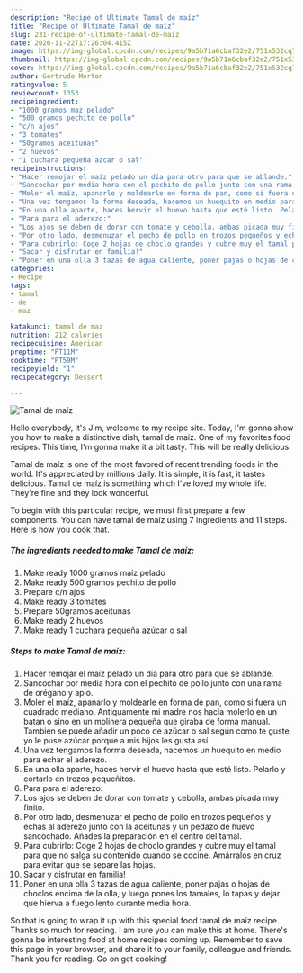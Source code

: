 ```yaml
---
description: "Recipe of Ultimate Tamal de maíz"
title: "Recipe of Ultimate Tamal de maíz"
slug: 231-recipe-of-ultimate-tamal-de-maiz
date: 2020-11-22T17:26:04.415Z
image: https://img-global.cpcdn.com/recipes/9a5b71a6cbaf32e2/751x532cq70/tamal-de-maiz-foto-principal.jpg
thumbnail: https://img-global.cpcdn.com/recipes/9a5b71a6cbaf32e2/751x532cq70/tamal-de-maiz-foto-principal.jpg
cover: https://img-global.cpcdn.com/recipes/9a5b71a6cbaf32e2/751x532cq70/tamal-de-maiz-foto-principal.jpg
author: Gertrude Morton
ratingvalue: 5
reviewcount: 1353
recipeingredient:
- "1000 gramos maz pelado"
- "500 gramos pechito de pollo"
- "c/n ajos"
- "3 tomates"
- "50gramos aceitunas"
- "2 huevos"
- "1 cuchara pequeña azcar o sal"
recipeinstructions:
- "Hacer remojar el maíz pelado un día para otro para que se ablande."
- "Sancochar por media hora con el pechito de pollo junto con una rama de orégano y apio."
- "Moler el maíz, apanarlo y moldearle en forma de pan, como si fuera un cuadrado mediano. Antiguamente mi madre nos hacía molerlo en un batan o sino en un molinera pequeña que giraba de forma manual. También se puede añadir un poco de azúcar o sal según como te guste, yo le puse azúcar porque a mis hijos les gusta así."
- "Una vez tengamos la forma deseada, hacemos un huequito en medio para echar el aderezo."
- "En una olla aparte, haces hervir el huevo hasta que esté listo. Pelarlo y cortarlo en trozos pequeñitos."
- "Para para el aderezo:"
- "Los ajos se deben de dorar con tomate y cebolla, ambas picada muy finito."
- "Por otro lado, desmenuzar el pecho de pollo en trozos pequeños y echas al aderezo junto con la aceitunas y un pedazo de huevo sancochado. Añades la preparación en el centro del tamal."
- "Para cubrirlo: Coge 2 hojas de choclo grandes y cubre muy el tamal para que no salga su contenido cuando se cocine. Amárralos en cruz para evitar que se separe las hojas."
- "Sacar y disfrutar en familia!"
- "Poner en una olla 3 tazas de agua caliente, poner pajas o hojas de choclos encima de la olla, y luego pones los tamales, lo tapas y dejar que hierva a fuego lento durante media hora."
categories:
- Recipe
tags:
- tamal
- de
- maz

katakunci: tamal de maz 
nutrition: 212 calories
recipecuisine: American
preptime: "PT11M"
cooktime: "PT59M"
recipeyield: "1"
recipecategory: Dessert

---
```



![Tamal de maíz](https://img-global.cpcdn.com/recipes/9a5b71a6cbaf32e2/751x532cq70/tamal-de-maiz-foto-principal.jpg)

Hello everybody, it's Jim, welcome to my recipe site. Today, I'm gonna show you how to make a distinctive dish, tamal de maíz. One of my favorites food recipes. This time, I'm gonna make it a bit tasty. This will be really delicious.

Tamal de maíz is one of the most favored of recent trending foods in the world. It's appreciated by millions daily. It is simple, it is fast, it tastes delicious. Tamal de maíz is something which I've loved my whole life. They're fine and they look wonderful.




To begin with this particular recipe, we must first prepare a few components. You can have tamal de maíz using 7 ingredients and 11 steps. Here is how you cook that.

<!--inarticleads1-->

##### The ingredients needed to make Tamal de maíz:

1. Make ready 1000 gramos maíz pelado
1. Make ready 500 gramos pechito de pollo
1. Prepare c/n ajos
1. Make ready 3 tomates
1. Prepare 50gramos aceitunas
1. Make ready 2 huevos
1. Make ready 1 cuchara pequeña azúcar o sal




<!--inarticleads2-->

##### Steps to make Tamal de maíz:

1. Hacer remojar el maíz pelado un día para otro para que se ablande.
1. Sancochar por media hora con el pechito de pollo junto con una rama de orégano y apio.
1. Moler el maíz, apanarlo y moldearle en forma de pan, como si fuera un cuadrado mediano. Antiguamente mi madre nos hacía molerlo en un batan o sino en un molinera pequeña que giraba de forma manual. También se puede añadir un poco de azúcar o sal según como te guste, yo le puse azúcar porque a mis hijos les gusta así.
1. Una vez tengamos la forma deseada, hacemos un huequito en medio para echar el aderezo.
1. En una olla aparte, haces hervir el huevo hasta que esté listo. Pelarlo y cortarlo en trozos pequeñitos.
1. Para para el aderezo:
1. Los ajos se deben de dorar con tomate y cebolla, ambas picada muy finito.
1. Por otro lado, desmenuzar el pecho de pollo en trozos pequeños y echas al aderezo junto con la aceitunas y un pedazo de huevo sancochado. Añades la preparación en el centro del tamal.
1. Para cubrirlo: Coge 2 hojas de choclo grandes y cubre muy el tamal para que no salga su contenido cuando se cocine. Amárralos en cruz para evitar que se separe las hojas.
1. Sacar y disfrutar en familia!
1. Poner en una olla 3 tazas de agua caliente, poner pajas o hojas de choclos encima de la olla, y luego pones los tamales, lo tapas y dejar que hierva a fuego lento durante media hora.




So that is going to wrap it up with this special food tamal de maíz recipe. Thanks so much for reading. I am sure you can make this at home. There's gonna be interesting food at home recipes coming up. Remember to save this page in your browser, and share it to your family, colleague and friends. Thank you for reading. Go on get cooking!
